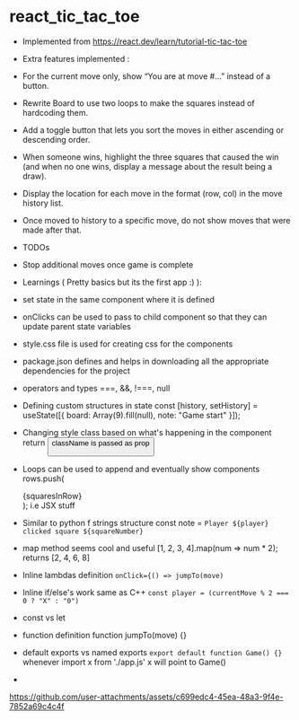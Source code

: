 # react_tic_tac_toe
- Implemented from https://react.dev/learn/tutorial-tic-tac-toe
- Extra features implemented :
- For the current move only, show “You are at move #…” instead of a button.
- Rewrite Board to use two loops to make the squares instead of hardcoding them.
- Add a toggle button that lets you sort the moves in either ascending or descending order.
- When someone wins, highlight the three squares that caused the win (and when no one wins, display a message about the result being a draw).
- Display the location for each move in the format (row, col) in the move history list.
- Once moved to history to a specific move, do not show moves that were made after that.

- TODOs
- Stop additional moves once game is complete

- Learnings ( Pretty basics but its the first app :) ):
- set state in the same component where it is defined
- onClicks can be used to pass to child component so that they can update parent state variables
- style.css file is used for creating css for the components
- package.json defines and helps in downloading all the appropriate dependencies for the project
- operators and types ===, &&, !===, null
- Defining custom structures in state const [history, setHistory] = useState([{ board: Array(9).fill(null), note: "Game start" }]);
- Changing style class based on what's happening in the component return <button className={className}> className is passed as prop
- Loops can be used to append and eventually show components rows.push(<div className="board-row" key={row}> {squaresInRow} </div>); i.e JSX stuff
- Similar to python f strings structure const note = `Player ${player} clicked square ${squareNumber}`
- map method seems cool and useful [1, 2, 3, 4].map(num => num * 2); returns [2, 4, 6, 8]
- Inline lambdas definition `onClick={() => jumpTo(move)`
- Inline if/else's work same as C++ `const player = (currentMove % 2 === 0 ? "X" : "0")`
- const vs let
- function definition function jumpTo(move) {}
- default exports vs named exports `export default function Game() {}` whenever import x from './app.js' x will point to Game()
- 



  


https://github.com/user-attachments/assets/c699edc4-45ea-48a3-9f4e-7852a69c4c4f

